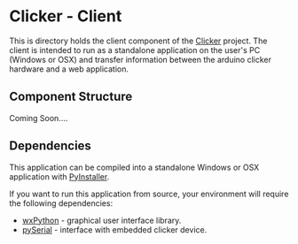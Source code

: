 # Clicker - Client

This is directory holds the client component of the [Clicker](https://github.com/sdiemert/clicker) project. The client is intended to run as a standalone application on the user's PC (Windows or OSX) and transfer information between the arduino clicker hardware and a web application. 

## Component Structure

Coming Soon....

## Dependencies

This application can be compiled into a standalone Windows or OSX application with [PyInstaller](https://github.com/pyinstaller/pyinstaller/wiki).

If you want to run this application from source, your environment will require the following dependencies:

* [wxPython](http://www.wxpython.org/) - graphical user interface library.
* [pySerial](http://pyserial.sourceforge.net/pyserial.html) - interface with embedded clicker device.
